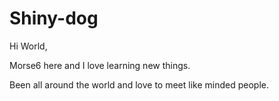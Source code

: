 # Shiny-dog

Hi World,

Morse6 here and I love learning new things.

Been all around the world and love to meet like minded people.
